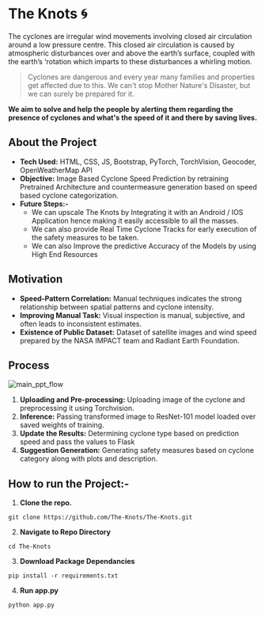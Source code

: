 # The Knots 🌀

The cyclones are irregular wind movements involving closed air circulation around a low pressure centre. This closed air circulation is caused by atmospheric disturbances over and above the earth’s surface, coupled with the earth’s ‘rotation which imparts to these disturbances a whirling motion.

> Cyclones are dangerous and every year many families and properties get affected due to this. We can't stop Mother Nature's Disaster, but we can surely be prepared for it. 

**We aim to solve and help the people by alerting them regarding the presence of cyclones and what's the speed of it and there by saving lives.**

## About the Project
* **Tech Used:** HTML, CSS, JS, Bootstrap, PyTorch, TorchVision, Geocoder, OpenWeatherMap API
* **Objective:** Image Based Cyclone Speed Prediction by retraining Pretrained Architecture and countermeasure generation based on speed based cyclone categorization.
* **Future Steps:-**
  * We can upscale The Knots by Integrating it with an Android / IOS Application hence making it easily accessible to all the masses. 
  * We can also provide Real Time Cyclone Tracks for early execution of the safety measures to be taken.
  * We can also Improve the predictive Accuracy of the Models by using High End Resources 

## Motivation
* **Speed-Pattern Correlation:** Manual techniques indicates the strong relationship between spatial patterns and cyclone intensity.
* **Improving Manual Task:** Visual inspection is manual, subjective, and often leads to inconsistent estimates.
* **Existence of Public Dataset:** Dataset of satellite images and wind speed prepared by the NASA IMPACT team and Radiant Earth Foundation.

## Process
![main_ppt_flow](https://user-images.githubusercontent.com/43719685/122669848-bedb8580-d1dc-11eb-92ce-67ff348c3714.jpg)

1. **Uploading and Pre-processing:** Uploading image of the cyclone and preprocessing it using Torchvision.
2. **Inference:** Passing transformed image to ResNet-101 model loaded over saved weights of training.
3. **Update the Results:** Determining cyclone type based on prediction  speed  and pass the values to Flask
4. **Suggestion Generation:** Generating safety measures based on cyclone category along with plots and description.

## How to run the Project:-
1. **Clone the repo.**
```
git clone https://github.com/The-Knots/The-Knots.git
```
2. **Navigate to Repo Directory**
``` 
cd The-Knots
```
3. **Download Package Dependancies**
``` 
pip install -r requirements.txt
```
4. **Run app.py**
``` 
python app.py
```
